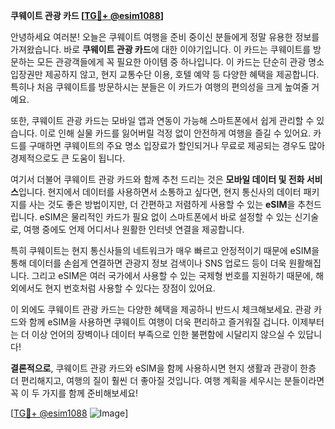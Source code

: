 **쿠웨이트 관광 카드 [[TG💪+ @esim1088](https://t.me/s/esim1088)]**

안녕하세요 여러분! 오늘은 쿠웨이트 여행을 준비 중이신 분들에게 정말 유용한 정보를 가져왔습니다. 바로 **쿠웨이트 관광 카드**에 대한 이야기입니다. 이 카드는 쿠웨이트를 방문하는 모든 관광객들에게 꼭 필요한 아이템 중 하나입니다. 이 카드는 단순히 관광 명소 입장권만 제공하지 않고, 현지 교통수단 이용, 호텔 예약 등 다양한 혜택을 제공합니다. 특히나 처음 쿠웨이트를 방문하시는 분들은 이 카드가 여행의 편의성을 크게 높여줄 거예요.

또한, 쿠웨이트 관광 카드는 모바일 앱과 연동이 가능해 스마트폰에서 쉽게 관리할 수 있습니다. 이로 인해 실물 카드를 잃어버릴 걱정 없이 안전하게 여행을 즐길 수 있어요. 카드를 구매하면 쿠웨이트의 주요 명소 입장료가 할인되거나 무료로 제공되는 경우도 많아 경제적으로도 큰 도움이 됩니다.

여기서 더불어 쿠웨이트 관광 카드와 함께 추천 드리는 것은 **모바일 데이터 및 전화 서비스**입니다. 현지에서 데이터를 사용하면서 소통하고 싶다면, 현지 통신사의 데이터 패키지를 사는 것도 좋은 방법이지만, 더 간편하고 저렴하게 사용할 수 있는 **eSIM**을 추천드립니다. eSIM은 물리적인 카드가 필요 없이 스마트폰에서 바로 설정할 수 있는 신기술로, 여행 중에도 언제 어디서나 원활한 인터넷 연결을 제공합니다.

특히 쿠웨이트는 현지 통신사들의 네트워크가 매우 빠르고 안정적이기 때문에 eSIM을 통해 데이터를 손쉽게 연결하면 관광지 정보 검색이나 SNS 업로드 등이 더욱 원활해집니다. 그리고 eSIM은 여러 국가에서 사용할 수 있는 국제형 번호를 지원하기 때문에, 해외에서도 현지 번호처럼 사용할 수 있다는 장점이 있어요.

이 외에도 쿠웨이트 관광 카드는 다양한 혜택을 제공하니 반드시 체크해보세요. 관광 카드와 함께 eSIM을 사용하면 쿠웨이트 여행이 더욱 편리하고 즐거워질 겁니다. 이제부터는 더 이상 언어의 장벽이나 데이터 부족으로 인한 불편함에 시달리지 않으실 수 있답니다!

**결론적으로**, 쿠웨이트 관광 카드와 eSIM을 함께 사용하시면 현지 생활과 관광이 한층 더 편리해지고, 여행의 질이 훨씬 더 좋아질 것입니다. 여행 계획을 세우시는 분들이라면 꼭 이 두 가지를 함께 준비해보세요!

[[TG💪+ @esim1088](https://t.me/s/esim1088) ![Image](https://i.postimg.cc/Y0z9fWf4/image.png)]